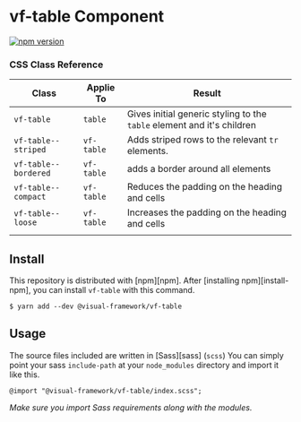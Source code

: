 # vf-table Component

[![npm version](https://badge.fury.io/js/%40visual-framework%2Fvf-table.svg)](https://badge.fury.io/js/%40visual-framework%2Fvf-table)

### CSS Class Reference

| Class                | Applie To  | Result                                                                 |
| -------------------- | ---------- | ---------------------------------------------------------------------- |
| `vf-table`           | `table`    | Gives initial generic styling to the `table` element and it's children |
| `vf-table--striped`  | `vf-table` | Adds striped rows to the relevant `tr` elements.                       |
| `vf-table--bordered` | `vf-table` | adds a border around all elements                                      |
| `vf-table--compact`  | `vf-table` | Reduces the padding on the heading and cells                           |
| `vf-table--loose`    | `vf-table` | Increases the padding on the heading and cells                         |
|                      |            |                                                                        |

## Install

This repository is distributed with [npm][npm]. After [installing npm][install-npm], you can install `vf-table` with this command.

```
$ yarn add --dev @visual-framework/vf-table
```

## Usage

The source files included are written in [Sass][sass] (`scss`) You can simply point your sass `include-path` at your `node_modules` directory and import it like this.

```
@import "@visual-framework/vf-table/index.scss";
```

_Make sure you import Sass requirements along with the modules._
